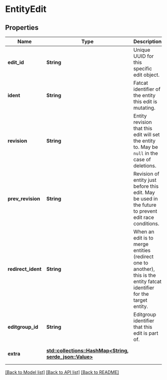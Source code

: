 # EntityEdit

## Properties
Name | Type | Description | Notes
------------ | ------------- | ------------- | -------------
**edit_id** | **String** | Unique UUID for this specific edit object.  | 
**ident** | **String** | Fatcat identifier of the entity this edit is mutating.  | 
**revision** | **String** | Entity revision that this edit will set the entity to. May be `null` in the case of deletions.  | [optional] [default to None]
**prev_revision** | **String** | Revision of entity just before this edit. May be used in the future to prevent edit race conditions.  | [optional] [default to None]
**redirect_ident** | **String** | When an edit is to merge entities (redirect one to another), this is the entity fatcat identifier for the target entity.  | [optional] [default to None]
**editgroup_id** | **String** | Editgroup identifier that this edit is part of.  | 
**extra** | [**std::collections::HashMap<String, serde_json::Value>**](AnyType.md) |  | [optional] [default to None]

[[Back to Model list]](../README.md#documentation-for-models) [[Back to API list]](../README.md#documentation-for-api-endpoints) [[Back to README]](../README.md)


